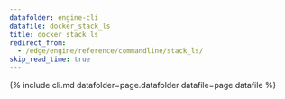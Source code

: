 ```yaml
---
datafolder: engine-cli
datafile: docker_stack_ls
title: docker stack ls
redirect_from:
  - /edge/engine/reference/commandline/stack_ls/
skip_read_time: true
---
```

<!--
Sorry, but the contents of this page are automatically generated from
Docker's source code. If you want to suggest a change to the text that appears
here, you'll need to find the string by searching this repo:

https://github.com/docker/cli
-->

{% include cli.md datafolder=page.datafolder datafile=page.datafile %}
